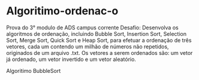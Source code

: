 # Algoritimo-ordenac-o
Prova do 3° modulo de ADS campus corrente
Desafio:
Desenvolva os algoritmos de ordenação, incluindo Bubble Sort, Insertion Sort, Selection Sort, Merge
Sort, Quick Sort e Heap Sort, para efetuar a ordenação de três vetores, cada um contendo um milhão
de números não repetidos, originados de um arquivo .txt. Os vetores a serem ordenados são: um vetor
já ordenado, um vetor invertido e um vetor aleatório.

Algoritimo BubbleSort
